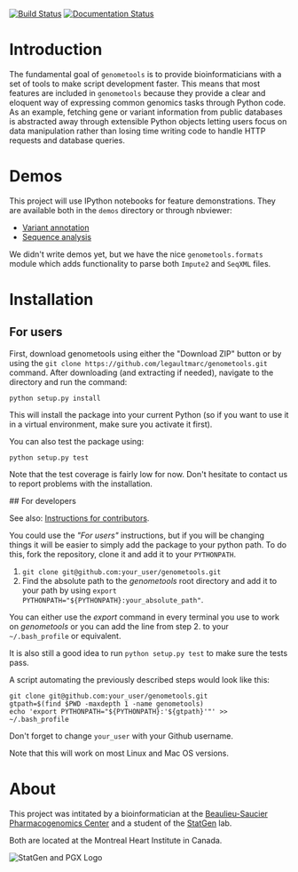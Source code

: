 [![Build Status](https://travis-ci.org/legaultmarc/genometools.svg?branch=master)](https://travis-ci.org/legaultmarc/genometools)
[![Documentation Status](https://readthedocs.org/projects/genometools/badge/?version=latest)](https://readthedocs.org/projects/genometools/?badge=latest)

# Introduction

The fundamental goal of ``genometools`` is to provide bioinformaticians with a
set of tools to make script development faster. This means that most features
are included in ``genometools`` because they provide a clear and eloquent way
of expressing common genomics tasks through Python code. As an example,
fetching gene or variant information from public databases is abstracted away
through extensible Python objects letting users focus on data manipulation
rather than losing time writing code to handle HTTP requests and database
queries. 

# Demos

This project will use IPython notebooks for feature demonstrations. They are
available both in the `demos` directory or through nbviewer:

- [Variant annotation](http://nbviewer.ipython.org/github/legaultmarc/genometools/blob/master/demos/Variant%20Annotation.ipynb)
- [Sequence analysis](http://nbviewer.ipython.org/github/legaultmarc/genometools/blob/master/demos/Sequence%20analysis.ipynb)

We didn't write demos yet, but we have the nice ``genometools.formats`` module
which adds functionality to parse both ``Impute2`` and ``SeqXML`` files.

# Installation
## For users

First, download genometools using either the "Download ZIP" button or by using 
the ``git clone https://github.com/legaultmarc/genometools.git`` command.
After downloading (and extracting if needed), navigate to the directory and
run the command:

```shell
python setup.py install
```

This will install the package into your current Python (so if you want to use
it in a virtual environment, make sure you activate it first).

You can also test the package using:

```shell
python setup.py test
```

Note that the test coverage is fairly low for now. Don't hesitate to contact us
to report problems with the installation.

<a name="devs_install">
## For developers

See also: [Instructions for contributors](CONTRIBUTING.markdown).

You could use the _"For users"_ instructions, but if you will be changing
things it will be easier to simply add the package to your python path. To
do this, fork the repository, clone it and add it to your `PYTHONPATH`.

1. ``git clone git@github.com:your_user/genometools.git``
2. Find the absolute path to the _genometools_ root directory and add it to your
   path by using ``export PYTHONPATH="${PYTHONPATH}:your_absolute_path"``.

You can either use the _export_ command in every terminal you use to work on
_genometools_ or you can add the line from step 2. to your `~/.bash_profile` or
equivalent.

It is also still a good idea to run ``python setup.py test`` to make sure the
tests pass.

A script automating the previously described steps would look like this:

```shell
git clone git@github.com:your_user/genometools.git
gtpath=$(find $PWD -maxdepth 1 -name genometools)
echo 'export PYTHONPATH="${PYTHONPATH}:'${gtpath}'"' >> ~/.bash_profile
```

Don't forget to change `your_user` with your Github username.

Note that this will work on most Linux and Mac OS versions.

# About

This project was intitated by a bioinformatician at the 
[Beaulieu-Saucier Pharmacogenomics Center](http://www.pharmacogenomics.ca/) and 
a student of the [StatGen](http://statgen.org/) lab.

Both are located at the Montreal Heart Institute in Canada.

![StatGen and PGX Logo](https://raw.github.com/legaultmarc/genometools/master/docs/_static/logo_statgen_pgx.png)

